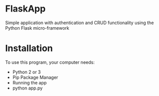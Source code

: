 # FlaskApp
Simple application with authentication and CRUD functionality using the Python Flask micro-framework

# Installation
To use this program, your computer needs:

- Python 2 or 3
- Pip Package Manager
- Running the app
- python app.py

